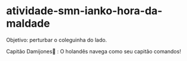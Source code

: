 # atividade-smn-ianko-hora-da-maldade
Objetivo: perturbar o coleguinha do lado. 

Capitão Damijones🐙 : O holandês navega como seu capitão comandos!
